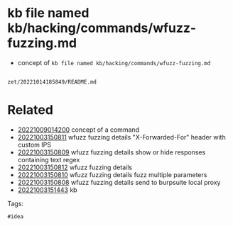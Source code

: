 # kb file named kb/hacking/commands/wfuzz-fuzzing.md

- concept of `kb file named kb/hacking/commands/wfuzz-fuzzing.md`

```
```

` zet/20221014185849/README.md `

# Related

- [20221009014200](/zet/20221009014200/README.md) concept of a command
- [20221003150811](/zet/20221003150811/README.md) wfuzz fuzzing details "X-Forwarded-For" header with custom IPS
- [20221003150809](/zet/20221003150809/README.md) wfuzz fuzzing details show or hide responses containing text regex
- [20221003150812](/zet/20221003150812/README.md) wfuzz fuzzing details
- [20221003150810](/zet/20221003150810/README.md) wfuzz fuzzing details fuzz multiple parameters
- [20221003150808](/zet/20221003150808/README.md) wfuzz fuzzing details send to burpsuite local proxy
- [20221003151443](/zet/20221003151443/README.md) kb

Tags:

    #idea
